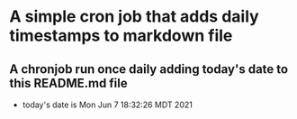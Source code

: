 A simple cron job that adds daily timestamps to markdown file
============================================================
## A chronjob run once daily adding today's date to this README.md file
* today's date is Mon Jun  7 18:32:26 MDT 2021
